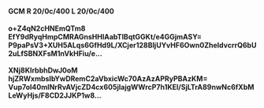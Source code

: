 #### GCM R 20/0c/400 L 20/0c/400
**o+Z4qN2cHNEmQTm8**<br/>**EfY9dRyqHmpCMRAGnsHHlAabTIBqtGGKt/e4GGjmASY=**<br/>**P9paPsV3+XUH5ALqs6GfHd9L/XCjer128BIjUYvHF6Own0ZheldvcrrQ6bU2uLfSBNXFsM1nVkHFiu/e...**<br/><br/>
**XNj8KIrbbhDwJ0oM**<br/>**hjZRWxmbsIbYwDRemC2aVbxicWc70AzAzAPRyPBAzKM=**<br/>**Vup7ol40mINrRvAVjcZD4cx605jlajgWWrcP7h1KEl/SjLTrA89nwNc6fXbMLeWyHjs/F8CD2JJKP1w8...**